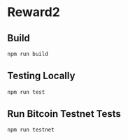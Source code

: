 # Reward2

## Build

```sh
npm run build
```

## Testing Locally

```sh
npm run test
```

## Run Bitcoin Testnet Tests

```sh
npm run testnet
```
